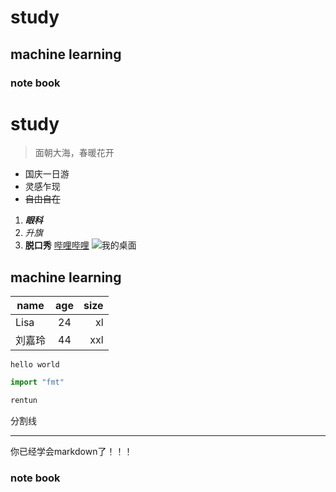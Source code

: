 # study
## machine learning
### note book
# study
>面朝大海，春暖花开
- 国庆一日游
- 灵感乍现
- ~~自由自在~~
1. ***眼科***
2. *升旗*
3. **脱口秀**
[哔哩哔哩](https://www.bilibili.com/"首页")
![](https://w.wallhaven.cc/full/e7/wallhaven-e7jj6r.jpg "我的桌面")
## machine learning

| name | age | size |
| ----- | :----:|--------:|
| Lisa | 24      | xl |
| 刘嘉玲| 44 | xxl |

`hello world`

```python
import "fmt"

rentun
```
分割线
***
你已经学会markdown了！！！
### note book
